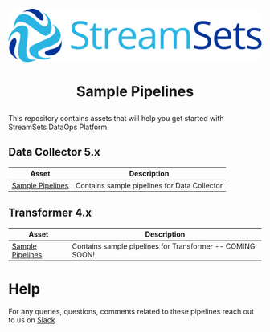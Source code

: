 ![StreamSets Logo](images/StreamSets_Full_Color_Transparent.png)

<h1><p align="center">Sample Pipelines</p></h1>

This repository contains assets that will help you get started with StreamSets DataOps Platform.

## Data Collector 5.x

| Asset            | Description     |
| --------------- | --------------- |
| [Sample Pipelines](./Data%20Collector) | Contains sample pipelines for Data Collector |

## Transformer 4.x

| Asset            | Description     |
| --------------- | --------------- |
| [Sample Pipelines](./Transformer) | Contains sample pipelines for Transformer -- COMING SOON! |

# Help

For any queries, questions, comments related to these pipelines reach out to us on [Slack](https://streamsetters-slack.herokuapp.com/)

